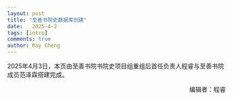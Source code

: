 ```yaml
---
layout: post
title: "至善书院史数据库创建"
date:   2025-4-2
tags: [intro]
comments: true
author: Ray Cheng
---
```


2025年4月3日，本页由至善书院书院史项目组重组后首任负责人程睿与至善书院成员范泽霖搭建完成。

<!-- more -->

<p align="right">编辑者：程睿</p>
